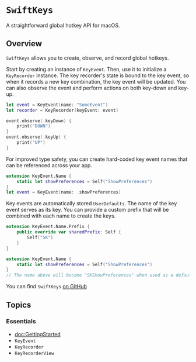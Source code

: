 # ``SwiftKeys``

A straightforward global hotkey API for macOS.

## Overview

`SwiftKeys` allows you to create, observe, and record global hotkeys.

Start by creating an instance of ``KeyEvent``. Then, use it to initialize a ``KeyRecorder`` instance. The key recorder's state is bound to the key event, so when it records a new key combination, the key event will be updated. You can also observe the event and perform actions on both key-down and key-up.

```swift
let event = KeyEvent(name: "SomeEvent")
let recorder = KeyRecorder(keyEvent: event)

event.observe(.keyDown) {
    print("DOWN")
}
event.observe(.keyUp) {
    print("UP")
}
```

For improved type safety, you can create hard-coded key event names that can be referenced across your app.

```swift
extension KeyEvent.Name {
    static let showPreferences = Self("ShowPreferences")
}
let event = KeyEvent(name: .showPreferences)
```

Key events are automatically stored `UserDefaults`. The name of the key event serves as its key. You can provide a custom prefix that will be combined with each name to create the keys.

```swift
extension KeyEvent.Name.Prefix {
    public override var sharedPrefix: Self { 
        Self("SK") 
    }
}

extension KeyEvent.Name {
    static let showPreferences = Self("ShowPreferences")
}
// The name above will become "SKShowPreferences" when used as a defaults key.
```

You can find `SwiftKeys` [on GitHub](https://github.com/jordanbaird/SwiftKeys)

## Topics

### Essentials

- <doc:GettingStarted>
- ``KeyEvent``
- ``KeyRecorder``
- ``KeyRecorderView``
